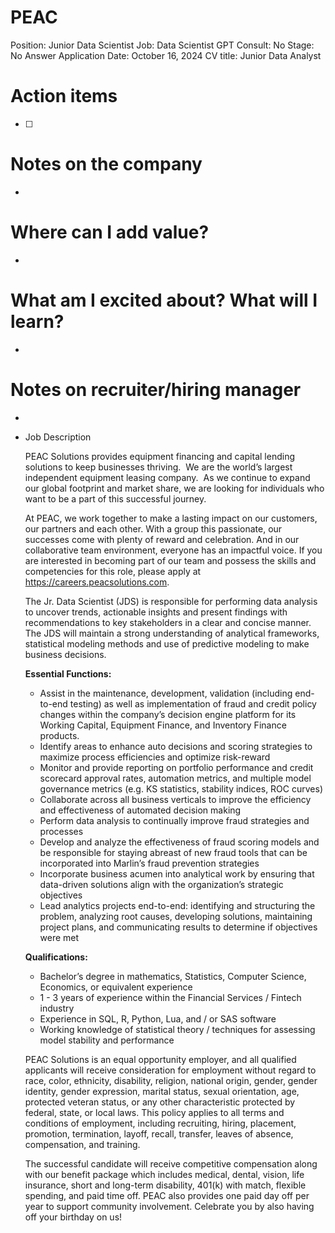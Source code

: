 # PEAC

Position: Junior Data Scientist
Job: Data Scientist
GPT Consult: No
Stage: No Answer
Application Date: October 16, 2024
CV title: Junior Data Analyst

# Action items

- [ ]  

# Notes on the company

- 

# Where can I add value?

- 

# What am I excited about? What will I learn?

- 

# Notes on recruiter/hiring manager

- 

- Job Description
    
    PEAC Solutions provides equipment financing and capital lending solutions to keep businesses thriving.  We are the world’s largest independent equipment leasing company.  As we continue to expand our global footprint and market share, we are looking for individuals who want to be a part of this successful journey.
    
    At PEAC, we work together to make a lasting impact on our customers, our partners and each other. With a group this passionate, our successes come with plenty of reward and celebration. And in our collaborative team environment, everyone has an impactful voice. If you are interested in becoming part of our team and possess the skills and competencies for this role, please apply at https://careers.peacsolutions.com.
    
    The Jr. Data Scientist (JDS) is responsible for performing data analysis to uncover trends, actionable insights and present findings with recommendations to key stakeholders in a clear and concise manner.  The JDS will maintain a strong understanding of analytical frameworks, statistical modeling methods and use of predictive modeling to make business decisions.
    
    **Essential Functions:**
    
    - Assist in the maintenance, development, validation (including end-to-end testing) as well as implementation of fraud and credit policy changes within the company’s decision engine platform for its Working Capital, Equipment Finance, and Inventory Finance products.
    - Identify areas to enhance auto decisions and scoring strategies to maximize process efficiencies and optimize risk-reward
    - Monitor and provide reporting on portfolio performance and credit scorecard approval rates, automation metrics, and multiple model governance metrics (e.g. KS statistics, stability indices, ROC curves)
    - Collaborate across all business verticals to improve the efficiency and effectiveness of automated decision making
    - Perform data analysis to continually improve fraud strategies and processes
    - Develop and analyze the effectiveness of fraud scoring models and be responsible for staying abreast of new fraud tools that can be incorporated into Marlin’s fraud prevention strategies
    - Incorporate business acumen into analytical work by ensuring that data-driven solutions align with the organization’s strategic objectives
    - Lead analytics projects end-to-end: identifying and structuring the problem, analyzing root causes, developing solutions, maintaining project plans, and communicating results to determine if objectives were met
    
    **Qualifications:**
    
    - Bachelor’s degree in mathematics, Statistics, Computer Science, Economics, or equivalent experience
    - 1 - 3 years of experience within the Financial Services / Fintech industry
    - Experience in SQL, R, Python, Lua, and / or SAS software
    - Working knowledge of statistical theory / techniques for assessing model stability and performance
    
    PEAC Solutions is an equal opportunity employer, and all qualified applicants will receive consideration for employment without regard to race, color, ethnicity, disability, religion, national origin, gender, gender identity, gender expression, marital status, sexual orientation, age, protected veteran status, or any other characteristic protected by federal, state, or local laws. This policy applies to all terms and conditions of employment, including recruiting, hiring, placement, promotion, termination, layoff, recall, transfer, leaves of absence, compensation, and training.
    
    The successful candidate will receive competitive compensation along with our benefit package which includes medical, dental, vision, life insurance, short and long-term disability, 401(k) with match, flexible spending, and paid time off. PEAC also provides one paid day off per year to support community involvement. Celebrate you by also having off your birthday on us!